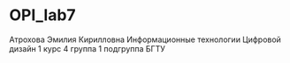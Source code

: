# OPI_lab7
Атрохова
Эмилия
Кирилловна
Информационные технологии
Цифровой дизайн
1 курс 4 группа 1 подгруппа
БГТУ
